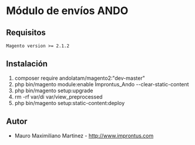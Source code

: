 # Módulo de envíos ANDO

## Requisitos

```
Magento version >= 2.1.2 
```

## Instalación

1. composer require andolatam/magento2:"dev-master"
2. php bin/magento module:enable Improntus_Ando --clear-static-content
3. php bin/magento setup:upgrade
4. rm -rf var/di var/view_preprocessed
5. php bin/magento setup:static-content:deploy

## Autor

* Mauro Maximiliano Martinez - <http://www.improntus.com>

